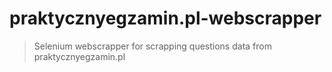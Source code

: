 # praktycznyegzamin.pl-webscrapper

> Selenium webscrapper for scrapping questions data from praktycznyegzamin.pl
